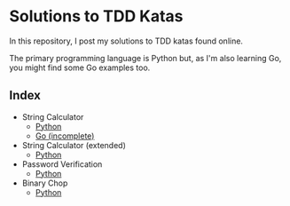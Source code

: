 ﻿# Solutions to TDD Katas

In this repository, I post my solutions to TDD katas found online.

The primary programming language is Python but, as I'm also learning Go, you might find some Go examples too.

## Index
- String Calculator
  - [Python](https://github.com/alexferrari88/TDD-katas-solutions/tree/master/Katas/String%20Calculator/Python)
  - [Go (incomplete)](https://github.com/alexferrari88/TDD-katas-solutions/tree/master/Katas/String%20Calculator/Go)
- String Calculator (extended)
  - [Python](https://github.com/alexferrari88/TDD-katas-solutions/tree/master/Katas/String%20Calculator%20Extended/Python)
- Password Verification
  - [Python](https://github.com/alexferrari88/TDD-katas-solutions/tree/master/Katas/Password%20Verification/Python)
- Binary Chop
  - [Python](https://github.com/alexferrari88/TDD-katas-solutions/tree/master/Katas/Binary%20Chop/Python)
